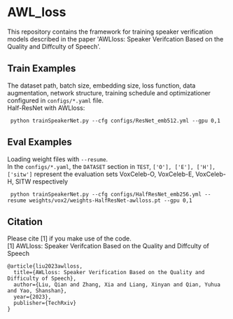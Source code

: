 # AWL_loss
This repository contains the framework for training speaker verification models described in the paper 'AWLloss: Speaker Verifcation Based on the
Quality and Diffculty of Speech'.
## Train Examples
The dataset path, batch size, embedding size, loss function, data augmentation, network structure, training schedule and optimizationer configured in `configs/*.yaml` file.<br>
Half-ResNet with AWLloss:
```
 python trainSpeakerNet.py --cfg configs/ResNet_emb512.yml --gpu 0,1
```
## Eval Examples
Loading weight files with `--resume`.<br>
In the `configs/*.yaml`, the `DATASET` section in `TEST`, `['O'], ['E'], ['H'], ['sitw']` represent the evaluation sets VoxCeleb-O, VoxCeleb-E, VoxCeleb-H, SITW respectively
```
 python trainSpeakerNet.py --cfg configs/HalfResNet_emb256.yml --resume weights/vox2/weights-HalfResNet-awlloss.pt --gpu 0,1
```

## Citation
Please cite [1] if you make use of the code. <br>
[1] AWLloss: Speaker Verifcation Based on the Quality and Diffculty of Speech
```
@article{liu2023awlloss,
  title={AWLloss: Speaker Verification Based on the Quality and Difficulty of Speech},
  author={Liu, Qian and Zhang, Xia and Liang, Xinyan and Qian, Yuhua and Yao, Shanshan},
  year={2023},
  publisher={TechRxiv}
}
```
